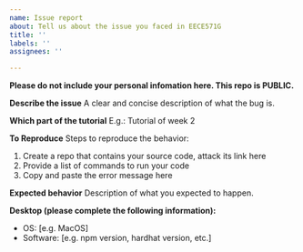 ```yaml
---
name: Issue report
about: Tell us about the issue you faced in EECE571G
title: ''
labels: ''
assignees: ''

---
```


**Please do not include your personal infomation here. This repo is PUBLIC.**

**Describe the issue**
A clear and concise description of what the bug is.

**Which part of the tutorial**
E.g.:  Tutorial of week 2

**To Reproduce**
Steps to reproduce the behavior:
1. Create a repo that contains your source code, attack its link here
2. Provide a list of commands to run your code
3. Copy and paste the error message here

**Expected behavior**
Description of what you expected to happen.

**Desktop (please complete the following information):**
 - OS: [e.g. MacOS]
 - Software: [e.g. npm version, hardhat version, etc.]
